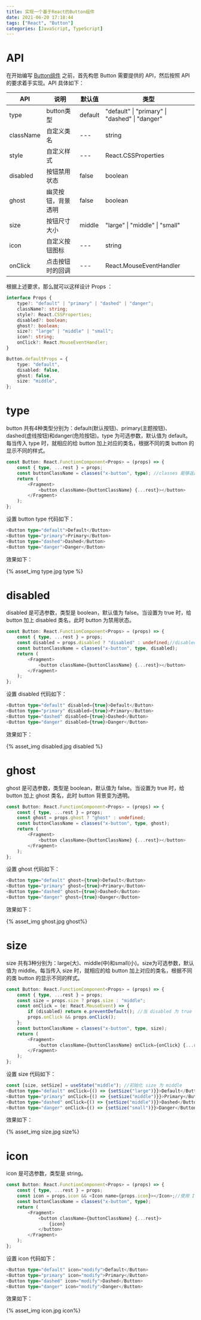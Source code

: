 ```yaml
---
title: 实现一个基于React的Button组件
date: 2021-06-20 17:18:44
tags: ["React", "Button"]
categories: [JavaScript, TypeScript]
---
```


# API

在开始编写 [Button组件](https://wuwenxing0912.github.io/react-ui-lib/home.html) 之前，首先构思 Button 需要提供的 API，然后按照 API 的要求着手实现。API 具体如下：

| API       | 说明               | 默认值  | 类型                                           |
| --------- | ------------------ | ------- | ---------------------------------------------- |
| type      | button类型         | default | "default" \| "primary" \| "dashed" \| "danger" |
| className | 自定义类名         | ---     | string                                         |
| style     | 自定义样式         | ---     | React.CSSProperties                            |
| disabled  | 按钮禁用状态       | false   | boolean                                        |
| ghost     | 幽灵按钮，背景透明 | false   | boolean                                        |
| size      | 按钮尺寸大小       | middle  | "large" \| "middle" \| "small"                 |
| icon      | 自定义按钮图标     | ---     | string                                         |
| onClick   | 点击按钮时的回调   | ---     | React.MouseEventHandler                        |

根据上述要求，那么就可以这样设计 Props ：

````typescript
interface Props {
	type?: "default" | "primary" | "dashed" | "danger";
	className?: string;
	style?: React.CSSProperties;
	disabled?: boolean;
	ghost?: boolean;
	size?: "large" | "middle" | "small";
	icon?: string;
	onClick?: React.MouseEventHandler;
}

Button.defaultProps = {
	type: "default",
	disabled: false,
	ghost: false,
	size: "middle",
};
````

<!-- more -->

# type

button 共有4种类型分别为：default(默认按钮)、primary(主题按钮)、dashed(虚线按钮)和danger(危险按钮)。type 为可选参数，默认值为 default。每当传入 type 时，就相应的给 button 加上对应的类名，根据不同的类 button 的显示不同的样式。

````typescript
const Button: React.FunctionComponent<Props> = (props) => {
	const { type, ...rest } = props;
	const buttonClassName = classes("x-button", type); //classes 能够返回形如 x-button type 的类
	return (
		<Fragment>
		    <button className={buttonClassName} {...rest}></button>
		</Fragment>
	);
};
````

设置 button type 代码如下：

````typescript
<Button type="default">Default</Button>
<Button type="primary">Primary</Button>
<Button type="dashed">Dashed</Button>
<Button type="danger">Danger</Button>
````

效果如下：

{% asset_img type.jpg  type %}

# disabled

disabled 是可选参数，类型是 boolean，默认值为 false。当设置为 true 时，给 button 加上 disabled 类名，此时 button 为禁用状态。

````typescript
const Button: React.FunctionComponent<Props> = (props) => {
	const { type, ...rest } = props;
	const disabled = props.disabled ? "disabled" : undefined;//disabled 为 true 时，加上 disabled 类
	const buttonClassName = classes("x-button", type, disabled);
	return (
		<Fragment>
		    <button className={buttonClassName} {...rest}></button>
		</Fragment>
	);
};
````

设置 disabled 代码如下：

````typescript
<Button type="default" disabled={true}>Default</Button>
<Button type="primary" disabled={true}>Primary</Button>
<Button type="dashed" disabled={true}>Dashed</Button>
<Button type="danger" disabled={true}>Danger</Button>
````

效果如下：

{% asset_img disabled.jpg  disabled %}

# ghost

ghost 是可选参数，类型是 boolean，默认值为 false。当设置为 true 时，给 button 加上 ghost 类名，此时 button 背景变为透明。

````typescript
const Button: React.FunctionComponent<Props> = (props) => {
	const { type, ...rest } = props;
	const ghost = props.ghost ? "ghost" : undefined;
	const buttonClassName = classes("x-button", type, ghost);
	return (
		<Fragment>
		    <button className={buttonClassName} {...rest}></button>
		</Fragment>
	);
};
````

设置 ghost 代码如下：

````typescript
<Button type="default" ghost={true}>Default</Button>
<Button type="primary" ghost={true}>Primary</Button>
<Button type="dashed" ghost={true}>Dashed</Button>
<Button type="danger" ghost={true}>Danger</Button>
````

效果如下：

{% asset_img ghost.jpg  ghost%}

# size

size 共有3种分别为：large(大)、middle(中)和small(小)。size为可选参数，默认值为 middle。每当传入 size 时，就相应的给 button 加上对应的类名，根据不同的类 button 的显示不同的样式。

````typescript
const Button: React.FunctionComponent<Props> = (props) => {
	const { type, ...rest } = props;
	const size = props.size ? props.size : "middle";
	const onClick = (e: React.MouseEvent) => {
		if (disabled) return e.preventDefault(); //当 disabled 为 true 时， 阻止点击事件。
		props.onClick && props.onClick();
	};
	const buttonClassName = classes("x-button", type, size);
	return (
		<Fragment>
		    <button className={buttonClassName} onClick={onClick} {...rest}></button>
		</Fragment>
	);
};
````

设置 size 代码如下：

````typescript
const [size, setSize] = useState("middle"); //初始化 size 为 middle
<Button type="default" onClick={() => {setSize("large")}}>Default</Button> //点击时改变 size 的值为 large
<Button type="primary" onClick={() => {setSize("middle")}}>Primary</Button> //点击时改变 size 的值为 middle
<Button type="dashed" onClick={() => {setSize("middle")}}>Dashed</Button> //点击时改变 size 的值为 middle
<Button type="danger" onClick={() => {setSize("small")}}>Danger</Button> //点击时改变 size 的值为 small
````

效果如下：

{% asset_img size.jpg  size%}

# icon

icon 是可选参数，类型是 string。

````typescript
const Button: React.FunctionComponent<Props> = (props) => {
	const { type, ...rest } = props;
	const icon = props.icon && <Icon name={props.icon}></Icon>;//使用 Icon 组件，name 匹配 icon 库中的icon
	const buttonClassName = classes("x-button", type);
	return (
		<Fragment>
		    <button className={buttonClassName} {...rest}>
			    {icon}
		    </button>
		</Fragment>
	);
};
````

设置 icon 代码如下：

````typescript
<Button type="default" icon="modify">Default</Button>
<Button type="primary" icon="modify">Primary</Button>
<Button type="dashed" icon="modify">Dashed</Button>
<Button type="danger" icon="modify">Danger</Button>
````

效果如下：

{% asset_img icon.jpg  icon%}
